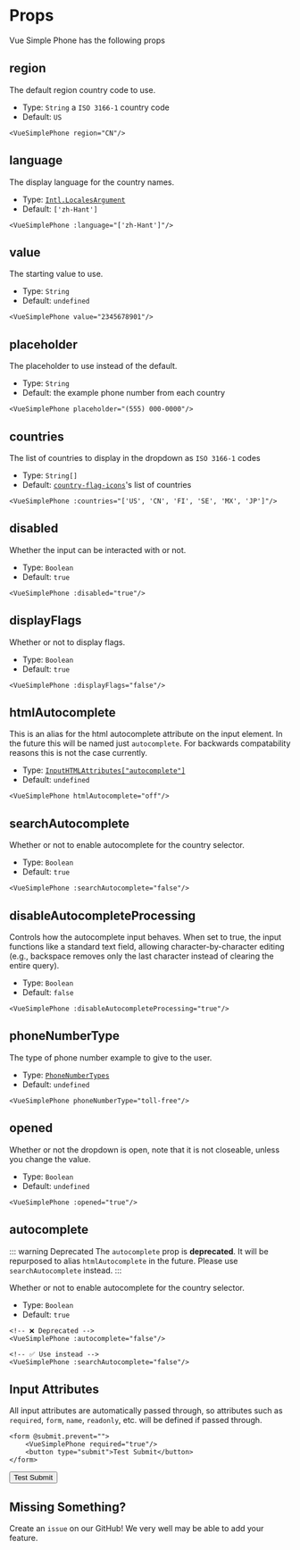 # Props

Vue Simple Phone has the following props

<script setup>
import '../../src/themes/light.css'
import { useData } from 'vitepress'
import { ref, onMounted } from 'vue'

const { site, theme, page, frontmatter, isDark } = useData()
</script>

## region

The default region country code to use.

* Type: `String` a `ISO 3166-1` country code
* Default: `US`

```vue
<VueSimplePhone region="CN"/>
```

<VueSimplePhone region="CN"/>


## language

The display language for the country names.

* Type: [`Intl.LocalesArgument`](https://developer.mozilla.org/en-US/docs/Web/JavaScript/Reference/Global_Objects/Intl/DisplayNames)
* Default: `['zh-Hant']`

```vue
<VueSimplePhone :language="['zh-Hant']"/>
```

<VueSimplePhone :language="['zh-Hant']"/>

## value

The starting value to use.

* Type: `String`
* Default: `undefined`

```vue
<VueSimplePhone value="2345678901"/>
```

<VueSimplePhone value="2345678901"/>

## placeholder

The placeholder to use instead of the default.

* Type: `String`
* Default: the example phone number from each country

```vue
<VueSimplePhone placeholder="(555) 000-0000"/>
```

<VueSimplePhone placeholder="(555) 000-0000"/>

## countries

The list of countries to display in the dropdown as `ISO 3166-1` codes

* Type: `String[]`
* Default: [`country-flag-icons`](https://www.npmjs.com/package/country-flag-icons)'s list of countries

```vue
<VueSimplePhone :countries="['US', 'CN', 'FI', 'SE', 'MX', 'JP']"/>
```

<VueSimplePhone :countries="['US', 'CN', 'FI', 'SE', 'MX', 'JP']"/>

## disabled

Whether the input can be interacted with or not.

* Type: `Boolean`
* Default: `true`

```vue
<VueSimplePhone :disabled="true"/>
```

<VueSimplePhone :disabled="true"/>

## displayFlags

Whether or not to display flags.

* Type: `Boolean`
* Default: `true`

```vue
<VueSimplePhone :displayFlags="false"/>
```

<VueSimplePhone :displayFlags="false"/>

## htmlAutocomplete

This is an alias for the html autocomplete attribute on the input element. In the future this will be named just `autocomplete`.
For backwards compatability reasons this is not the case currently.

* Type: [`InputHTMLAttributes["autocomplete"]`](https://developer.mozilla.org/en-US/docs/Web/HTML/Reference/Elements/input#autocomplete)
* Default: `undefined`

```vue
<VueSimplePhone htmlAutocomplete="off"/>
```

<VueSimplePhone htmlAutocomplete="off"/>

## searchAutocomplete

Whether or not to enable autocomplete for the country selector.

* Type: `Boolean`
* Default: `true`

```vue
<VueSimplePhone :searchAutocomplete="false"/>
```

<VueSimplePhone :searchAutocomplete="false"/>

## disableAutocompleteProcessing

Controls how the autocomplete input behaves. When set to true, the input functions like a standard text field, allowing character-by-character editing (e.g., backspace removes only the last character instead of clearing the entire query).

* Type: `Boolean`
* Default: `false`

```vue
<VueSimplePhone :disableAutocompleteProcessing="true"/>
```

<VueSimplePhone :disableAutocompleteProcessing="true"/>


## phoneNumberType

The type of phone number example to give to the user.

* Type: [`PhoneNumberTypes`](https://github.com/grantila/awesome-phonenumber?tab=readme-ov-file#phone-number-types)
* Default: `undefined`

```vue
<VueSimplePhone phoneNumberType="toll-free"/>
```

<VueSimplePhone phoneNumberType="toll-free"/>

## opened

Whether or not the dropdown is open, note that it is not closeable, unless you change the value.

* Type: `Boolean`
* Default: `undefined`

```vue
<VueSimplePhone :opened="true"/>
```

<VueSimplePhone :opened="true" />

<div class="mt-[250px]"></div>

## autocomplete

::: warning Deprecated
The `autocomplete` prop is **deprecated**.
It will be repurposed to alias `htmlAutocomplete` in the future.
Please use `searchAutocomplete` instead.
:::

Whether or not to enable autocomplete for the country selector.

* Type: `Boolean`
* Default: `true`

```vue
<!-- ❌ Deprecated -->
<VueSimplePhone :autocomplete="false"/>

<!-- ✅ Use instead -->
<VueSimplePhone :searchAutocomplete="false"/>
```

## Input Attributes

All input attributes are automatically passed through, so attributes such as `required`, `form`, `name`, `readonly`, etc. will
be defined if passed through.

```vue
<form @submit.prevent="">
	<VueSimplePhone required="true"/>
	<button type="submit">Test Submit</button>
</form>
```

<form @submit.prevent="">
	<VueSimplePhone required="true"/>
	<button
		:class="(isDark ? `dark-button`: `light-button`)"
		type="submit"
	>
		Test Submit
	</button>
</form>

## Missing Something?

Create an <a :href="`${theme.socialLinks.find(social => social.icon === 'github').link}/issues`" target="_blank" rel="noreferrer">`issue`</a> on our GitHub! We very well may be able to add your feature.
